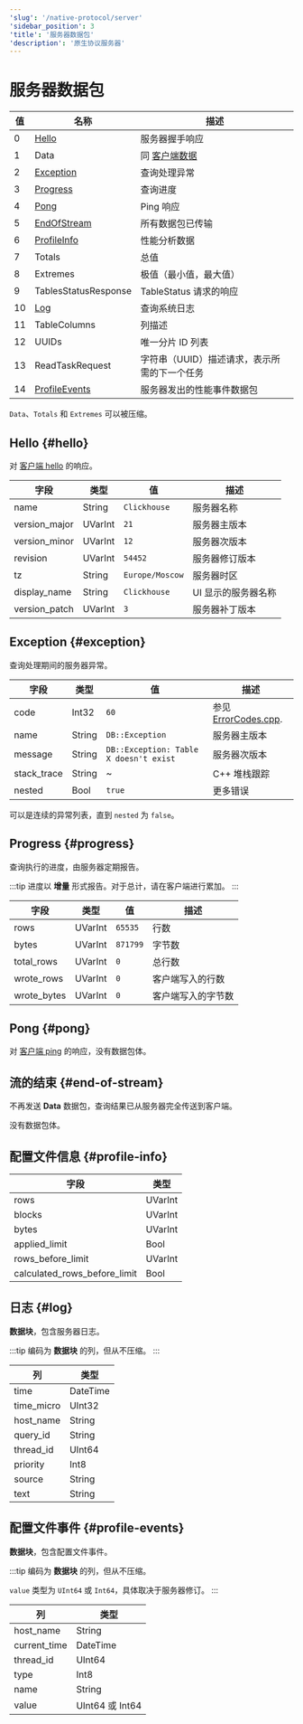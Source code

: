 ```yaml
---
'slug': '/native-protocol/server'
'sidebar_position': 3
'title': '服务器数据包'
'description': '原生协议服务器'
---
```





# 服务器数据包

| 值   | 名称                            | 描述                                                         |
|------|----------------------------------|--------------------------------------------------------------|
| 0    | [Hello](#hello)                  | 服务器握手响应                                               |
| 1    | Data                             | 同 [客户端数据](./client.md#data)                            |
| 2    | [Exception](#exception)          | 查询处理异常                                               |
| 3    | [Progress](#progress)            | 查询进度                                                   |
| 4    | [Pong](#pong)                    | Ping 响应                                                  |
| 5    | [EndOfStream](#end-of-stream)    | 所有数据包已传输                                           |
| 6    | [ProfileInfo](#profile-info)     | 性能分析数据                                               |
| 7    | Totals                           | 总值                                                       |
| 8    | Extremes                         | 极值（最小值，最大值）                                     |
| 9    | TablesStatusResponse             | TableStatus 请求的响应                                     |
| 10   | [Log](#log)                      | 查询系统日志                                               |
| 11   | TableColumns                     | 列描述                                                     |
| 12   | UUIDs                            | 唯一分片 ID 列表                                           |
| 13   | ReadTaskRequest                  | 字符串（UUID）描述请求，表示所需的下一个任务             |
| 14   | [ProfileEvents](#profile-events) | 服务器发出的性能事件数据包                                 |

`Data`、`Totals` 和 `Extremes` 可以被压缩。

## Hello {#hello}

对 [客户端 hello](./client.md#hello) 的响应。

| 字段          | 类型     | 值              | 描述                  |
|---------------|----------|-----------------|-----------------------|
| name          | String   | `Clickhouse`    | 服务器名称            |
| version_major | UVarInt  | `21`            | 服务器主版本          |
| version_minor | UVarInt  | `12`            | 服务器次版本          |
| revision      | UVarInt  | `54452`         | 服务器修订版本        |
| tz            | String   | `Europe/Moscow` | 服务器时区            |
| display_name  | String   | `Clickhouse`    | UI 显示的服务器名称   |
| version_patch | UVarInt  | `3`             | 服务器补丁版本        |


## Exception {#exception}

查询处理期间的服务器异常。

| 字段       | 类型    | 值                                           | 描述                      |
|------------|---------|---------------------------------------------|---------------------------|
| code       | Int32   | `60`                                        | 参见 [ErrorCodes.cpp][codes].  |
| name       | String  | `DB::Exception`                             | 服务器主版本              |
| message    | String  | `DB::Exception: Table X doesn't exist`     | 服务器次版本              |
| stack_trace| String  | ~                                           | C++ 堆栈跟踪              |
| nested     | Bool    | `true`                                      | 更多错误                  |

可以是连续的异常列表，直到 `nested` 为 `false`。

[codes]: https://clickhouse.com/codebrowser/ClickHouse/src/Common/ErrorCodes.cpp.html "错误代码列表"

## Progress {#progress}

查询执行的进度，由服务器定期报告。

:::tip
进度以 **增量** 形式报告。对于总计，请在客户端进行累加。
:::

| 字段       | 类型     | 值       | 描述                 |
|------------|----------|-----------|----------------------|
| rows       | UVarInt  | `65535`   | 行数                 |
| bytes      | UVarInt  | `871799`  | 字节数               |
| total_rows | UVarInt  | `0`       | 总行数               |
| wrote_rows | UVarInt  | `0`       | 客户端写入的行数     |
| wrote_bytes| UVarInt  | `0`       | 客户端写入的字节数   |

## Pong {#pong}

对 [客户端 ping](./client.md#ping) 的响应，没有数据包体。

## 流的结束 {#end-of-stream}

不再发送 **Data** 数据包，查询结果已从服务器完全传送到客户端。

没有数据包体。

## 配置文件信息 {#profile-info}

| 字段                         | 类型     |
|------------------------------|----------|
| rows                         | UVarInt  |
| blocks                       | UVarInt  |
| bytes                        | UVarInt  |
| applied_limit                | Bool     |
| rows_before_limit            | UVarInt  |
| calculated_rows_before_limit | Bool     |

## 日志 {#log}

**数据块**，包含服务器日志。

:::tip
编码为 **数据块** 的列，但从不压缩。
:::

| 列         | 类型     |
|------------|----------|
| time       | DateTime |
| time_micro | UInt32   |
| host_name  | String   |
| query_id   | String   |
| thread_id  | UInt64   |
| priority   | Int8     |
| source     | String   |
| text       | String   |

## 配置文件事件 {#profile-events}

**数据块**，包含配置文件事件。

:::tip
编码为 **数据块** 的列，但从不压缩。

`value` 类型为 `UInt64` 或 `Int64`，具体取决于服务器修订。
:::

| 列            | 类型            |
|---------------|-----------------|
| host_name     | String          |
| current_time  | DateTime        |
| thread_id     | UInt64          |
| type          | Int8            |
| name          | String          |
| value         | UInt64 或 Int64 |

